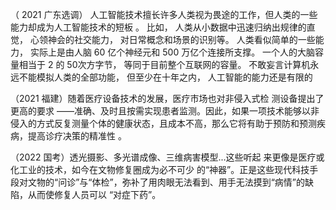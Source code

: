 （ 2021 广东选调） 人工智能技术擅长许多人类视为畏途的工作，但人类的一些能力却成为人工智能技术的短板   。 比如， 人类从小数据中迅速归纳出规律的直觉， 心领神会的社交能力， 对日常概念和场景的识别等。 人类看似简单的一些能力， 实际上是由人脑 60 亿个神经元和 500 万亿个连接所支撑。 一个人的大脑容量相当于 2 的 50次方字节， 等同于目前整个互联网的容量。 不敢妄言计算机永远不能模拟人类的全部功能， 但至少在十年之内， 人工智能的能力还是有限的  

（2021 福建）随着医疗设备技术的发展，医疗市场也对非侵入式检
测设备提出了更高的要求 ——准确、及时且按需实现患者监测。因此，如果一项技术能够以非侵入的方式反复测量个体的健康状态，且成本不高，那么它将有助于预防和预测疾病，提高诊疗决策的精准性 。  

（2022 国考）透光摄影、多光谱成像、三维病害模型...这些听起
来更像是医疗或化工业的技术，如今在文物修复圈成为必不可少 的“神器”。正是这些现代科技手段对文物的“问诊”与“体检”，弥补了用肉眼无法看到、用手无法摸到“病情”的缺陷，从而使修复人员可以  “对症下药”。